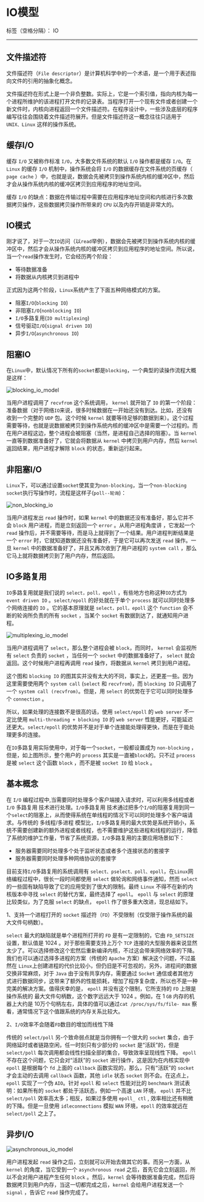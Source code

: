 ﻿# IO模型

标签（空格分隔）： IO

---

## 文件描述符 ##
文件描述符（`File descriptor`）是计算机科学中的一个术语，是一个用于表述指向文件的引用的抽象化概念。

文件描述符在形式上是一个非负整数。实际上，它是一个索引值，指向内核为每一个进程所维护的该进程打开文件的记录表。当程序打开一个现有文件或者创建一个新文件时，内核向进程返回一个文件描述符。在程序设计中，一些涉及底层的程序编写往往会围绕着文件描述符展开。但是文件描述符这一概念往往只适用于 `UNIX、Linux` 这样的操作系统。

## 缓存I/O ##
缓存 `I/O` 又被称作标准 `I/O`，大多数文件系统的默认 `I/O` 操作都是缓存 `I/O`。在 `Linux` 的缓存 `I/O` 机制中，操作系统会将 `I/O` 的数据缓存在文件系统的页缓存（ `page cache` ）中，也就是说，数据会先被拷贝到操作系统内核的缓冲区中，然后才会从操作系统内核的缓冲区拷贝到应用程序的地址空间。

缓存 `I/O` 的缺点：数据在传输过程中需要在应用程序地址空间和内核进行多次数据拷贝操作，这些数据拷贝操作所带来的 `CPU` 以及内存开销是非常大的。

## IO模式 ##
刚才说了，对于一次`IO`访问（以`read`举例），数据会先被拷贝到操作系统内核的缓冲区中，然后才会从操作系统内核的缓冲区拷贝到应用程序的地址空间。所以说，当一个`read`操作发生时，它会经历两个阶段：

 - 等待数据准备
 - 将数据从内核拷贝到进程中

正式因为这两个阶段，`Linux`系统产生了下面五种网络模式的方案。

 - 阻塞`I/O`(`blocking IO`)
 - 非阻塞`I/O`(`nonblocking IO`)
 - `I/O`多路复用(`IO multiplexing`)
 - 信号驱动`I/O`(`signal driven IO`)
 - 异步`I/O`(`asynchronous IO`)

## 阻塞IO ##
在`Linux`中，默认情况下所有的`socket`都是`blocking`，一个典型的读操作流程大概是这样：

![blocking_io_model][1]

当用户进程调用了 `recvfrom` 这个系统调用， `kernel` 就开始了 `IO` 的第一个阶段：准备数据（对于网络`IO`来说，很多时候数据在一开始还没有到达。比如，还没有收到一个完整的 `UDP` 包。这个时候 `kernel` 就要等待足够的数据到来）。这个过程需要等待，也就是说数据被拷贝到操作系统内核的缓冲区中是需要一个过程的。而在用户进程这边，整个进程会被阻塞（当然，是进程自己选择的阻塞）。当 `kernel` 一直等到数据准备好了，它就会将数据从 `kernel` 中拷贝到用户内存，然后 `kernel` 返回结果，用户进程才解除 `block` 的状态，重新运行起来。

## 非阻塞I/O ##
`Linux`下，可以通过设置`socket`使其变为`non-blocking`，当一个`non-blocking socket`执行写操作时，流程是这样子(`poll--轮询`)：

![non_blocking_io][2]

当用户进程发出 `read` 操作时，如果 `kernel` 中的数据还没有准备好，那么它并不会 `block` 用户进程，而是立刻返回一个 `error` 。从用户进程角度讲 ，它发起一个 `read` 操作后，并不需要等待，而是马上就得到了一个结果。用户进程判断结果是一个 `error` 时，它就知道数据还没有准备好，于是它可以再次发送 `read` 操作。一旦 `kernel` 中的数据准备好了，并且又再次收到了用户进程的 `system call` ，那么它马上就将数据拷贝到了用户内存，然后返回。

## IO多路复用 ##
`IO`多路复用就是我们说的 `select，poll，epoll` ，有些地方也称这种`IO`方式为 `event driven IO` 。`select/epoll` 的好处就在于单个 `process` 就可以同时处理多个网络连接的 `IO` 。它的基本原理就是 `select，poll，epoll` 这个 `function` 会不断的轮询所负责的所有 `socket` ，当某个 `socket` 有数据到达了，就通知用户进程。

![multiplexing_io_model][3]

当用户进程调用了 `select`，那么整个进程会被 `block`，而同时， `kernel` 会监视所有 `select` 负责的 `socket` ，当任何一个 `socket` 中的数据准备好了， `select` 就会返回。这个时候用户进程再调用 `read` 操作，将数据从 `kernel` 拷贝到用户进程。

这个图和 `blocking IO` 的图其实并没有太大的不同，事实上，还更差一些。因为这里需要使用两个 `system call` (`select` 和 `recvfrom`)，而 `blocking IO` 只调用了一个 `system call (recvfrom)`。但是，用 `select` 的优势在于它可以同时处理多个 `connection` 。

所以，如果处理的连接数不是很高的话，使用 `select/epoll` 的 `web server` 不一定比使用 `multi-threading + blocking IO` 的 `web server` 性能更好，可能延迟还更大。`select/epoll` 的优势并不是对于单个连接能处理得更快，而是在于能处理更多的连接。

在`IO`多路复用实际使用中，对于每一个`socket`，一般都设置成为 `non-blocking` ，但是，如上图所示，整个用户的 `process` 其实是一直被`block`的。只不过 `process` 是被 `select` 这个函数 `block` ，而不是被 `socket IO` 给 `block` 。
 
 
 ## 基本概念 ##
 在 `I/O` 编程过程中,当需要同时处理多个客户端接入请求时，可以利用多线程或者 `I/O` 多路复用 技术进行处理。`I/O`多路复用 技术通过把多个`I/O`的阻塞复用到同一个`select`的阻塞上，从而使得系统在单线程的情况下可以同时处理多个客户端请求。与传统的 多线程/多进程 模型比，`I/O`多路复用的最大优势是系统开销小，系统不需要创建新的额外进程或者线程，也不需要维护这些进程和线程的运行，降低了系统的维护工作量，节省了系统资源，`I/O`多路复用的主要应用场景如下：
 

 - 服务器需要同时处理多个处于监听状态或者多个连接状态的套接字
 - 服务器需要同时处理多种网络协议的套接字

目前支持`I/O`多路复用的系统调用有 `select、pselect、poll、epoll`，在`Linux`网络编程过程中，很长一段时间都使用 `select` 做轮询和网络事件通知，然而 `select` 的一些固有缺陷导致了它的应用受到了很大的限制。最终 `Linux` 不得不在新的内核版本中寻找 `select` 的替代方案，最终选择了 `epoll`。 `epoll` 与 `select` 的原理比较类似，为了克服 `select` 的缺点， `epoll` 作了很多重大改进，现总结如下。

1、支持一个进程打开的 `socket` 描述符（`FD`）不受限制（仅受限于操作系统的最大文件句柄数）。

`select` 最大的缺陷就是单个进程所打开的 `FD` 是有一定限制的，它由 `FD_SETSIZE` 设置，默认值是 1024 。对于那些需要支持上万个 `TCP` 连接的大型服务器来说显然太少了。可以选择修改这个宏然后重新编译内核，不过这会带来网络效率的下降。我们也可以通过选择多进程的方案（传统的 `Apache` 方案）解决这个问题，不过虽然在 `Linux`上创建进程的代价比较小，但仍旧是不可忽视的，另外，进程间的数据交换非常麻烦，对于 `Java` 由于没有共享内存，需要通过 `Socket` 通信或者其他方式进行数据同步，这带来了额外的性能损耗，增加了程序复杂度，所以也不是一种完美的解决方案。值得庆幸的是， `epoll` 并没有这个限制，它所支持的 `FD` 上限是操作系统的 最大文件句柄数，这个数字远远大于 1024 。例如，在 1 `GB` 内存的机器上大约是 10万个句柄左右，具体的值可以通过`cat /proc/sys/fs/file- max` 察看，通常情况下这个值跟系统的内存关系比较大。

2、`I/O`效率不会随着`FD`数目的增加而线性下降

传统的 `select/poll` 另-个致命弱点就是当你拥有一个很大的 `socket` 集合，由于网络延时或者链路空闲，任一时刻只有少部分的 `socket` 是“活跃”的，但是 `select/poll` 每次调用都会线性扫描全部的集合，导致效率呈现线性下降。 `epoll` 不存在这个问题，它只会对“活跃”的 `socket` 进行操作，这是因为在内核实现中 `epoll` 是根据每个 `fd` 上面的 `callback` 函数实现的，那么，只有“活跃”的 `socket` 才会主动的去调用 `callback` 函数，其他 `idle` 状态 `socket` 则不会。在这点上， `epoll` 实现了一个伪 `AIO`。针对 `epoll` 和 `select` 性能对比的 `benchmark` 测试表明：如果所有的 `socket` 都处于活跃态，例如一个高速 `LAN` 环境， `epoll` 并不比 `select/poll` 效率高太多；相反，如果过多使用 `epoll_ ctl` , 效率相比还有稍微的下降。但是一旦使用 `idleconnections` 模拟 `WAN` 环境，`epoll` 的效率就远在 `select/poll` 之上了。

## 异步I/O ##
![asynchronous_io_model][4]

用户进程发起 `read` 操作之后，立刻就可以开始去做其它的事。而另一方面，从 `kernel` 的角度，当它受到一个 `asynchronous read` 之后，首先它会立刻返回，所以不会对用户进程产生任何 `block` 。然后，`kernel` 会等待数据准备完成，然后将数据拷贝到用户内存，当这一切都完成之后，`kernel` 会给用户进程发送一个 `signal` ，告诉它 `read` 操作完成了。
 
 


  [1]: https://github.com/yudnkuku/SpringMvcDemo/blob/master/summary/nio/io_model/blocking_io_model.png
  [2]: https://github.com/yudnkuku/SpringMvcDemo/blob/master/summary/nio/io_model/non_blocking_io.png
  [3]: https://github.com/yudnkuku/SpringMvcDemo/blob/master/summary/nio/io_model/multiplexing_io_model.png
  [4]: https://github.com/yudnkuku/SpringMvcDemo/blob/master/summary/nio/io_model/asynchronous_io_model.png